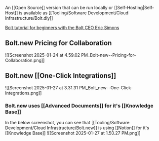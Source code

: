 
An [[Open Source]] version that can be run locally or [[Self-Hosting|Self-Host]] is available as [[Tooling/Software Development/Cloud Infrastructure/Bolt.diy]]


[Bolt tutorial for beginners with the Bolt CEO Eric Simons](https://youtu.be/1SfUMQ1yTY8?si=u9dYhDUW-mMiz6lN)

## Bolt.new Pricing for Collaboration
![[Screenshot 2025-01-24 at 4.59.02 PM_Bolt-new--Pricing-for-Collaboration.png]]

## Bolt.new [[One-Click Integrations]]
![[Screenshot 2025-01-27 at 3.31.31 PM_Bolt_new--One-Click-Integrations.png]]
### Bolt.new uses [[Advanced Documents]] for it's [[Knowledge Base]]
In the below screenshot, you can see that [[Tooling/Software Development/Cloud Infrastructure/Bolt.new]] is using [[Notion]] for it's [[Knowledge Base]]
![[Screenshot 2025-01-27 at 1.50.27 PM.png]]

